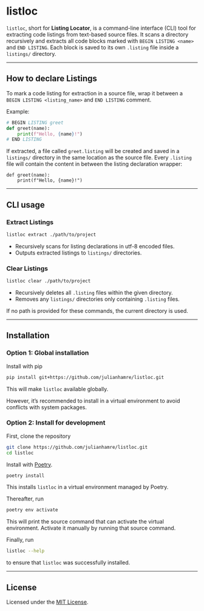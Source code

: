# listloc

`listloc`, short for **Listing Locator**, is a command-line interface (CLI) tool for extracting code listings from text-based source files. It scans a directory recursively and extracts all code blocks marked with `BEGIN LISTING <name>` and `END LISTING`. Each block is saved to its own `.listing` file inside a `listings/` directory.

---

## How to declare Listings

To mark a code listing for extraction in a source file, wrap it between a `BEGIN LISTING <listing_name>` and `END LISTING` comment.

Example:
```python
# BEGIN LISTING greet
def greet(name):
    print(f"Hello, {name}!")
# END LISTING
```

If extracted, a file called `greet.listing` will be created and saved in a `listings/` directory in the same location as the source file. Every `.listing` file will contain the content in between the listing declaration wrapper:

```text
def greet(name):
    print(f"Hello, {name}!")
```

---

## CLI usage

### Extract Listings

```bash
listloc extract ./path/to/project
```

- Recursively scans for listing declarations in utf-8 encoded files.
- Outputs extracted listings to `listings/` directories.

### Clear Listings

```bash
listloc clear ./path/to/project
```

- Recursively deletes all `.listing` files within the given directory.
- Removes any `listings/` directories only containing `.listing` files.


If no path is provided for these commands, the current directory is used.

---

## Installation

### Option 1: Global installation

Install with pip
```bash
pip install git+https://github.com/julianhamre/listloc.git
```
This will make `listloc` available globally.

However, it’s recommended to install in a virtual environment to avoid conflicts with system packages.

### Option 2: Install for development

First, clone the repository

```bash
git clone https://github.com/julianhamre/listloc.git
cd listloc
```

Install with [Poetry](https://python-poetry.org/).

```bash
poetry install
```
This installs `listloc` in a virtual environment managed by Poetry.

Thereafter, run
```bash
poetry env activate
```
This will print the source command that can activate the virtual environment. Activate it manually by running that source command.

Finally, run
```bash
listloc --help
```
to ensure that `listloc` was successfully installed.

---


## License

Licensed under the [MIT License](/LICENSE.md).